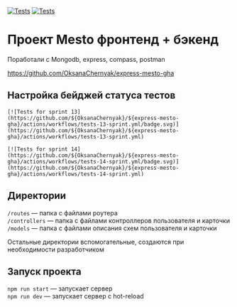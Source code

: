 [![Tests](https://github.com/yandex-praktikum/express-mesto-gha/actions/workflows/tests-13-sprint.yml/badge.svg)](https://github.com/yandex-praktikum/express-mesto-gha/actions/workflows/tests-13-sprint.yml) [![Tests](https://github.com/yandex-praktikum/express-mesto-gha/actions/workflows/tests-14-sprint.yml/badge.svg)](https://github.com/yandex-praktikum/express-mesto-gha/actions/workflows/tests-14-sprint.yml)
# Проект Mesto фронтенд + бэкенд
Поработали с Mongodb, express, compass, postman

https://github.com/OksanaChernyak/express-mesto-gha



## Настройка бейджей статуса тестов

```
[![Tests for sprint 13](https://github.com/${OksanaChernyak}/${express-mesto-gha}/actions/workflows/tests-13-sprint.yml/badge.svg)](https://github.com/${OksanaChernyak}/${express-mesto-gha}/actions/workflows/tests-13-sprint.yml) 

[![Tests for sprint 14](https://github.com/${OksanaChernyak}/${express-mesto-gha}/actions/workflows/tests-14-sprint.yml/badge.svg)](https://github.com/${OksanaChernyak}/${express-mesto-gha}/actions/workflows/tests-14-sprint.yml)
```


## Директории

`/routes` — папка с файлами роутера  
`/controllers` — папка с файлами контроллеров пользователя и карточки   
`/models` — папка с файлами описания схем пользователя и карточки  
  
Остальные директории вспомогательные, создаются при необходимости разработчиком

## Запуск проекта

`npm run start` — запускает сервер   
`npm run dev` — запускает сервер с hot-reload
